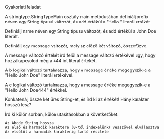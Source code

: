 Gyakorlati feladat

A stringtype.StringTypeMain osztály main metódusában definiálj prefix néven egy String típusú változót, és add értékül a "Hello " literál értékét.

Definiálj name néven egy String típusú változót, és add értékül a John Doe literált.

Definiálj egy message változót, mely az előző két változó, összefűzve.

A message változó értékét írd felül a message változó értékével úgy, hogy hozzákapcsolod még a 444 int literál értékét.

A b logikai változó tartalmazza, hogy a message értéke megegyezik-e a "Hello John Doe" literál értékével.

A c logikai változó tartalmazza, hogy a message értéke megegyezik-e a "Hello John Doe444" értékkel.

Konkatenálj össze két üres String-et, és írd ki az értékét! Hány karakter hosszú lesz?

Írd ki külön sorban, külön utasításokban a következőket:

    Az Abcde String hossza
    Az első és harmadik karaktere (0-tól indexelünk) vesszővel elválasztva
    Az elsőtől a harmadik karakterig tartó részlete
